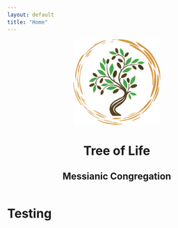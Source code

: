 ```yaml
---
layout: default
title: "Home"
---
```


<header class="header">
  <div class="overlay"></div>
   <div class="container align-middle h-100 justify-content-center align-items-center">
		<div class="TOL-logo text-center">
			<img src="assets/img/EtzChayimLogo.svg" alt="Etz Chayim logo" width="200px" class="img-fluid">
			<h1 class="text-success display-2 mb-0 pb-0">Tree of Life</h1>
			<h2 class="text-secondary text-uppercase font-weight-lighter mt-n4">Messianic Congregation</h2>
		</div>
   </div>  
</header>

  <h1>Testing</h1>
